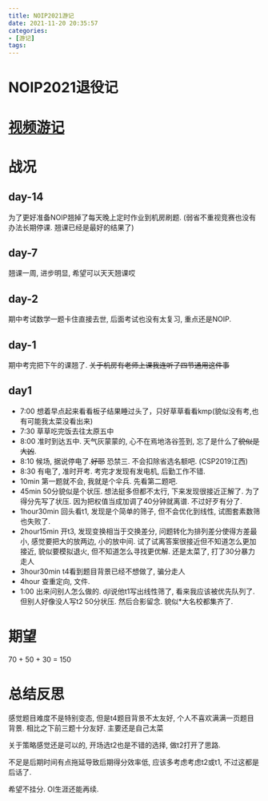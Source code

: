```yaml
---
title: NOIP2021游记
date: 2021-11-20 20:35:57
categories: 
- [游记]
tags:
---
```

# NOIP2021退役记

# [视频游记](https://www.bilibili.com/video/BV1uT4y1P7CX)

# 战况

## day-14

为了更好准备NOIP翘掉了每天晚上定时作业到机房刷题. (弱省不重视竞赛也没有办法长期停课. 翘课已经是最好的结果了)

## day-7
翘课一周, 进步明显, 希望可以天天翘课哎

## day-2
期中考试数学一题卡住直接去世, 后面考试也没有太复习, 重点还是NOIP.

## day-1
期中考完把下午的课翘了. ~~关于机房有老师上课我连听了四节通用这件事~~

## day1
- 7:00 想着早点起来看看板子结果睡过头了，只好草草看看kmp(貌似没有考,也有可能我太菜没看出来)
- 7:30 草草吃完饭去往太原五中
- 8:00 准时到达五中. 天气灰蒙蒙的, 心不在焉地洛谷签到, 忘了是什么了~~貌似是大凶~~. 
- 8:10 候场, 据说停电了.~~好耶~~ 恐禁三. 不会扣除省选名额吧. (CSP2019江西)
- 8:30 有电了, 准时开考. 考完才发现有发电机, 后勤工作不错.
- 10min 第一题就不会, 我就是个伞兵. 先看第二题吧.
- 45min 50分貌似是个状压. 想法挺多但都不太行, 下来发现很接近正解了. 为了得分先写了状压. 因为把权值当成加调了40分钟就离谱. 不过好歹有分了.
- 1hour30min 回头看t1, 发现是个简单的筛子, 但不会优化到线性, 试图套素数筛也失败了.
- 2hour15min 开t3, 发现变换相当于交换差分, 问题转化为排列差分使得方差最小, 感觉要把大的放两边, 小的放中间. 试了试离答案很接近但不知道怎么更加接近, 貌似要模拟退火, 但不知道怎么寻找更优解. 还是太菜了, 打了30分暴力走人
- 3hour30min t4看到题目背景已经不想做了, 骗分走人
- 4hour 查重定向, 文件.
- 1:00 出来问别人怎么做的. djl说他t1写出线性筛了, 看来我应该被优先队列了. 但别人好像没人写t2 50分状压. 然后合影留念. 貌似*大名校都集齐了.

# 期望
70 + 50 + 30 = 150

# 总结反思
感觉题目难度不是特别变态, 但是t4题目背景不太友好, 个人不喜欢满满一页题目背景. 相比之下前三题十分友好. 主要还是自己太菜

关于策略感觉还是可以的, 开场选t2也是不错的选择, 做t2打开了思路. 

不足是后期时间有点拖延导致后期得分效率低, 应该多考虑考虑t2或t1, 不过这都是后话了.

希望不挂分. OI生涯还能再续.